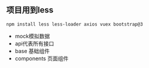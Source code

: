 ## 项目用到less
```angular2html
npm install less less-loader axios vuex bootstrap@3
```
- mock模拟数据
- api代表所有接口
- base 基础组件
- components 页面组件
